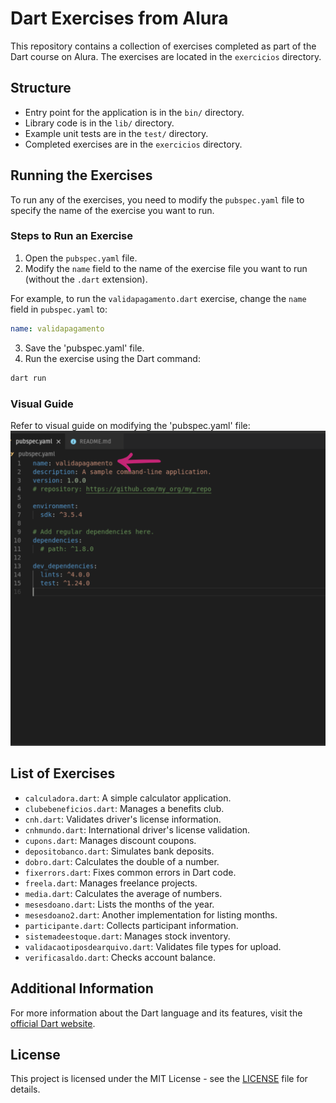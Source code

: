 # Dart Exercises from Alura

This repository contains a collection of exercises completed as part of the Dart course on Alura. The exercises are located in the `exercicios` directory.

## Structure

- Entry point for the application is in the `bin/` directory.
- Library code is in the `lib/` directory.
- Example unit tests are in the `test/` directory.
- Completed exercises are in the `exercicios` directory.

## Running the Exercises

To run any of the exercises, you need to modify the `pubspec.yaml` file to specify the name of the exercise you want to run.

### Steps to Run an Exercise

1. Open the `pubspec.yaml` file.
2. Modify the `name` field to the name of the exercise file you want to run (without the `.dart` extension).

For example, to run the `validapagamento.dart` exercise, change the `name` field in `pubspec.yaml` to:
```yaml
name: validapagamento
```
3. Save the 'pubspec.yaml' file.
4. Run the exercise using the Dart command:
```bash
dart run
```
### Visual Guide

Refer to visual guide on modifying the 'pubspec.yaml' file:
![Modify pubspec.yaml](assets/setapubspec.png)

## List of Exercises

- `calculadora.dart`: A simple calculator application.
- `clubebeneficios.dart`: Manages a benefits club.
- `cnh.dart`: Validates driver's license information.
- `cnhmundo.dart`: International driver's license validation.
- `cupons.dart`: Manages discount coupons.
- `depositobanco.dart`: Simulates bank deposits.
- `dobro.dart`: Calculates the double of a number.
- `fixerrors.dart`: Fixes common errors in Dart code.
- `freela.dart`: Manages freelance projects.
- `media.dart`: Calculates the average of numbers.
- `mesesdoano.dart`: Lists the months of the year.
- `mesesdoano2.dart`: Another implementation for listing months.
- `participante.dart`: Collects participant information.
- `sistemadeestoque.dart`: Manages stock inventory.
- `validacaotiposdearquivo.dart`: Validates file types for upload.
- `verificasaldo.dart`: Checks account balance.

## Additional Information

For more information about the Dart language and its features, visit the [official Dart website](https://dart.dev/).

## License

This project is licensed under the MIT License - see the [LICENSE](LICENSE) file for details.
